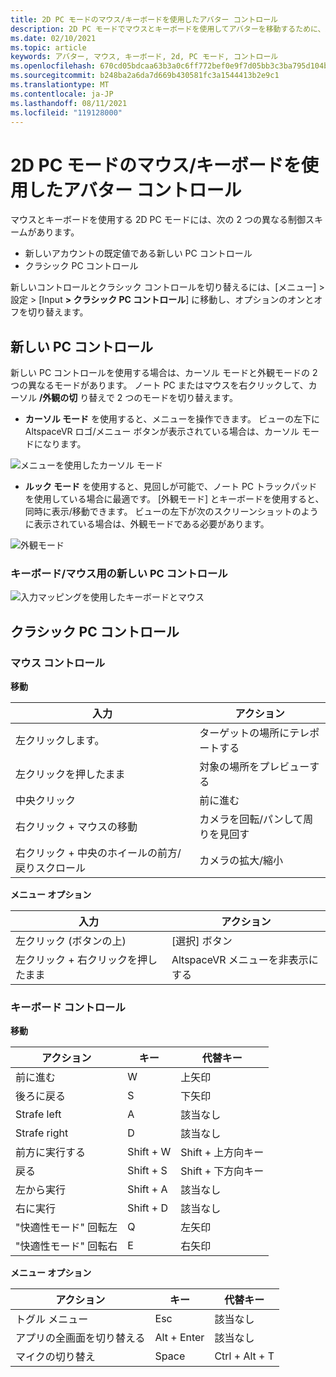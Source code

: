 ```yaml
---
title: 2D PC モードのマウス/キーボードを使用したアバター コントロール
description: 2D PC モードでマウスとキーボードを使用してアバターを移動するために、新しいコントロール スキームとクラシック コントロール スキームを切り替える方法について学習します。
ms.date: 02/10/2021
ms.topic: article
keywords: アバター, マウス, キーボード, 2d, PC モード, コントロール
ms.openlocfilehash: 670cd05bdcaa63b3a0c6ff772bef0e9f7d05bb3c3ba795d104bf5d857401a848
ms.sourcegitcommit: b248ba2a6da7d669b430581fc3a1544413b2e9c1
ms.translationtype: MT
ms.contentlocale: ja-JP
ms.lasthandoff: 08/11/2021
ms.locfileid: "119128000"
---
```

# <a name="avatar-controls-with-mousekeyboard-in-2d-pc-mode"></a>2D PC モードのマウス/キーボードを使用したアバター コントロール

マウスとキーボードを使用する 2D PC モードには、次の 2 つの異なる制御スキームがあります。
* 新しいアカウントの既定値である新しい PC コントロール
* クラシック PC コントロール

新しいコントロールとクラシック コントロールを切り替えるには、[メニュー] > 設定 > [Input **> クラシック PC コントロール**] に移動し、オプションのオンとオフを切り替えます。

## <a name="new-pc-controls"></a>新しい PC コントロール

新しい PC コントロールを使用する場合は、カーソル モードと外観モードの 2 つの異なるモードがあります。 ノート PC またはマウスを右クリックして、カーソル **/外観の切** り替えで 2 つのモードを切り替えます。

* **カーソル モード** を使用すると、メニューを操作できます。 ビューの左下に AltspaceVR ロゴ/メニュー ボタンが表示されている場合は、カーソル モードになります。

![メニューを使用したカーソル モード](images/avatar-controls-img-01.png)

* **ルック モード** を使用すると、見回しが可能で、ノート PC トラックパッドを使用している場合に最適です。 [外観モード] とキーボードを使用すると、同時に表示/移動できます。 ビューの左下が次のスクリーンショットのように表示されている場合は、外観モードである必要があります。

![外観モード](images/avatar-controls-img-02.png)

### <a name="new-pc-controls-for-keyboard--mouse"></a>キーボード/マウス用の新しい PC コントロール

![入力マッピングを使用したキーボードとマウス](images/avatar-controls-img-03.png)

## <a name="classic-pc-controls"></a>クラシック PC コントロール 

### <a name="mouse-controls"></a>マウス コントロール

**移動**

| 入力 | アクション |
|---|---|
| 左クリックします。 | ターゲットの場所にテレポートする |
| 左クリックを押したまま | 対象の場所をプレビューする |
| 中央クリック | 前に進む |
| 右クリック + マウスの移動 | カメラを回転/パンして周りを見回す |
| 右クリック + 中央のホイールの前方/戻りスクロール | カメラの拡大/縮小 |

**メニュー オプション**

| 入力 | アクション |
|---|---|
| 左クリック (ボタンの上) | [選択] ボタン |
| 左クリック + 右クリックを押したまま | AltspaceVR メニューを非表示にする |

### <a name="keyboard-controls"></a>キーボード コントロール

**移動**

| アクション | キー | 代替キー |
|---|---|---|
| 前に進む | W | 上矢印 |
| 後ろに戻る | S | 下矢印 |
| Strafe left | A | 該当なし |
| Strafe right | D | 該当なし |
| 前方に実行する | Shift + W | Shift + 上方向キー |
| 戻る | Shift + S | Shift + 下方向キー |
| 左から実行 | Shift + A | 該当なし |
| 右に実行 | Shift + D | 該当なし |
| "快適性モード" 回転左 | Q | 左矢印 |
| "快適性モード" 回転右 | E | 右矢印 |

**メニュー オプション**

| アクション | キー | 代替キー |
|---|---|---|
| トグル メニュー | Esc | 該当なし |
| アプリの全画面を切り替える | Alt + Enter | 該当なし |
| マイクの切り替え | Space | Ctrl + Alt + T |